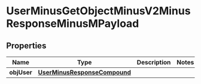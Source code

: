
# UserMinusGetObjectMinusV2MinusResponseMinusMPayload

## Properties
Name | Type | Description | Notes
------------ | ------------- | ------------- | -------------
**objUser** | [**UserMinusResponseCompound**](UserMinusResponseCompound.md) |  | 



